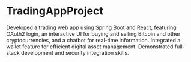 # TradingAppProject
Developed a trading web app using Spring Boot and React, featuring OAuth2 login, an interactive UI for buying and selling Bitcoin and other cryptocurrencies, and a chatbot for real-time information. Integrated a wallet feature for efficient digital asset management. Demonstrated full-stack development and security integration skills.
